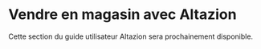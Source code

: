 # Vendre en magasin avec Altazion

Cette section du guide utilisateur Altazion sera prochainement disponible.

 
